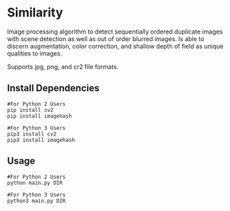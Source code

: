 # Similarity
Image processing algorithm to detect sequentially ordered duplicate images with scene detection as well as out of order blurred images. Is able to discern augmentation, color correction, and shallow depth of field as unique qualities to images.

Supports jpg, png, and cr2 file formats.

## Install Dependencies

```
#For Python 2 Users
pip install cv2
pip install imagehash

#For Python 3 Users
pip3 install cv2
pip3 install imagehash
```

## Usage

```
#For Python 2 Users
python main.py DIR

#For Python 3 Users
python3 main.py DIR
```
